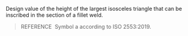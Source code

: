 Design value of the height of the largest isosceles triangle that can be inscribed in the section of a fillet weld.

> REFERENCE&nbsp; Symbol a according to ISO 2553:2019.
